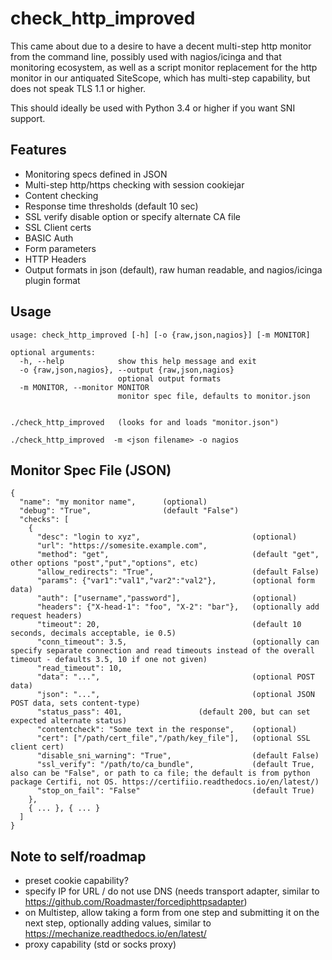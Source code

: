 # check_http_improved

This came about due to a desire to have a decent multi-step http monitor from the command line, possibly used with nagios/icinga and that monitoring ecosystem, as well as a script monitor replacement for the http monitor in our antiquated SiteScope, which has multi-step capability, but does not speak TLS 1.1 or higher.

This should ideally be used with Python 3.4 or higher if you want SNI support.  

## Features

* Monitoring specs defined in JSON
* Multi-step http/https checking with session cookiejar
* Content checking
* Response time thresholds (default 10 sec)
* SSL verify disable option or specify alternate CA file
* SSL Client certs
* BASIC Auth
* Form parameters
* HTTP Headers
* Output formats in json (default), raw human readable, and nagios/icinga plugin format

## Usage

```
usage: check_http_improved [-h] [-o {raw,json,nagios}] [-m MONITOR]

optional arguments:
  -h, --help            show this help message and exit
  -o {raw,json,nagios}, --output {raw,json,nagios}
                        optional output formats
  -m MONITOR, --monitor MONITOR
                        monitor spec file, defaults to monitor.json


./check_http_improved   (looks for and loads "monitor.json")

./check_http_improved  -m <json filename> -o nagios
```

## Monitor Spec File (JSON)
```
{
  "name": "my monitor name",      (optional)
  "debug": "True",                (default "False")
  "checks": [
    { 
      "desc": "login to xyz",                         (optional)
      "url": "https://somesite.example.com",
      "method": "get",                                (default "get", other options "post","put","options", etc)
      "allow_redirects": "True",                      (default False)
      "params": {"var1":"val1","var2":"val2"},        (optional form data)
      "auth": ["username","password"],                (optional)
      "headers": {"X-head-1": "foo", "X-2": "bar"},   (optionally add request headers)
      "timeout": 20,                                  (default 10 seconds, decimals acceptable, ie 0.5)
      "conn_timeout": 3.5,                            (optionally can specify separate connection and read timeouts instead of the overall timeout - defaults 3.5, 10 if one not given)
      "read_timeout": 10,
      "data": "...",                                  (optional POST data)
      "json": "...",                                  (optional JSON POST data, sets content-type)
      "status_pass": 401,			      (default 200, but can set expected alternate status)
      "contentcheck": "Some text in the response",    (optional)
      "cert": ["/path/cert_file","/path/key_file"],   (optional SSL client cert)
      "disable_sni_warning": "True",                  (default False)
      "ssl_verify": "/path/to/ca_bundle",             (default True, also can be "False", or path to ca file; the default is from python package Certifi, not OS. https://certifiio.readthedocs.io/en/latest/)
      "stop_on_fail": "False"                         (default True)
    },
    { ... }, { ... }
  ]
}
```

## Note to self/roadmap

- preset cookie capability?
- specify IP for URL / do not use DNS (needs transport adapter, similar to https://github.com/Roadmaster/forcediphttpsadapter)
- on Multistep, allow taking a form from one step and submitting it on the next step, optionally adding values, similar to https://mechanize.readthedocs.io/en/latest/
- proxy capability (std or socks proxy)

